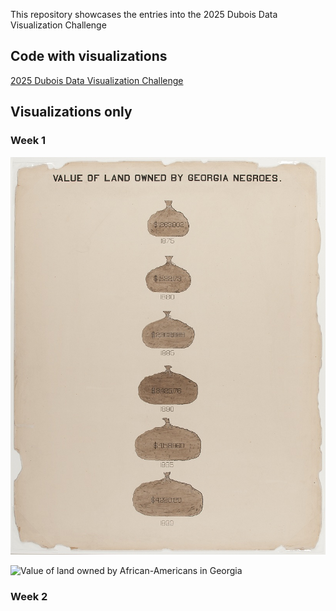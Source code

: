 
This repository showcases the entries into the 2025 Dubois Data Visualization Challenge

## Code with visualizations

[2025 Dubois Data Visualization Challenge](https://dkillian.github.io/Dubois%20Visualization%20Challenge%202025%20-%20Dan%20Killian.html)

## Visualizations only

### Week 1

![Value of land owned by African-Americans in Georgia](challenge01/original-plate-18.jpeg)

![Value of land owned by African-Americans in Georgia](challenge01/01viz/challenge02_djk.png)

### Week 2





